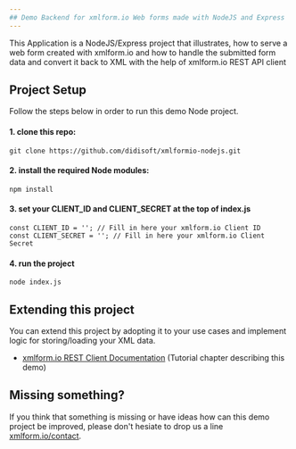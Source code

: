 ```yaml
---
## Demo Backend for xmlform.io Web forms made with NodeJS and Express
---
```


This Application is a NodeJS/Express project that illustrates, how to serve a web form created with xmlform.io 
and how to handle the submitted form data and convert it back to XML with the help of xmlform.io REST API client

## Project Setup

Follow the steps below in order to run this demo Node project.

#### 1. clone this repo:

    git clone https://github.com/didisoft/xmlformio-nodejs.git
    
#### 2. install the required Node modules:

    npm install
   
#### 3. set your CLIENT_ID and CLIENT_SECRET at the top of index.js

    const CLIENT_ID = ''; // Fill in here your xmlform.io Client ID
    const CLIENT_SECRET = ''; // Fill in here your xmlform.io Client Secret

#### 4. run the project

    node index.js
    
## Extending this project

 You can extend this project by adopting it to your use cases and implement logic for storing/loading your XML data.
 
 
* [xmlform.io REST Client Documentation](https://xmlform.io/) (Tutorial chapter describing this demo)

## Missing something?

If you think that something is missing or have ideas how can this demo project be improved, please don't hesiate to drop us a line [xmlform.io/contact](https://xmlform.io/contact).
